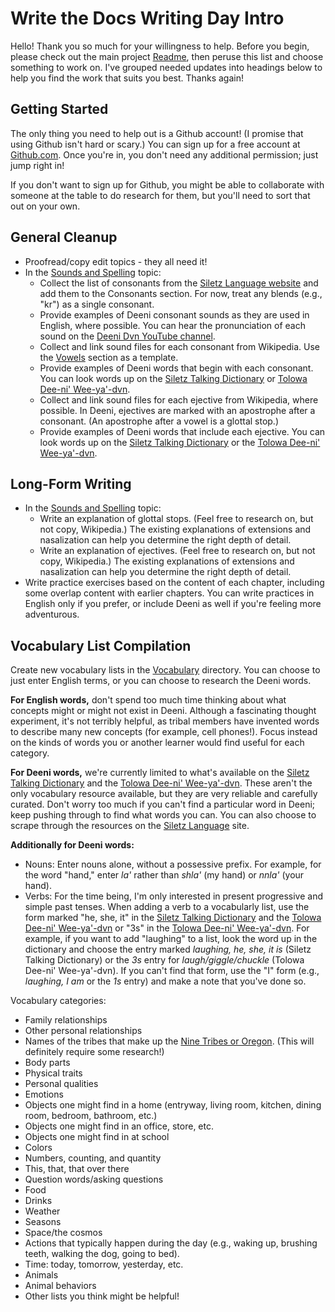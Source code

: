 # Write the Docs Writing Day Intro

Hello! Thank you so much for your willingness to help. Before you begin, please check out the main project [Readme](https://github.com/erin-rtfm/Deeni/blob/master/README.md), then peruse this list and choose something to work on. I've grouped needed updates into headings below to help you find the work that suits you best. Thanks again!

## Getting Started
The only thing you need to help out is a Github account! (I promise that using Github isn't hard or scary.) You can sign up for a free account at [Github.com](https://github.com/). Once you're in, you don't need any additional permission; just jump right in!

If you don't want to sign up for Github, you might be able to collaborate with someone at the table to do research for them, but you'll need to sort that out on your own.

## General Cleanup
- Proofread/copy edit topics - they all need it!
- In the [Sounds and Spelling](https://github.com/erin-rtfm/Deeni/blob/master/Curriculum/Chapter%200%20--%20Introduction%20and%20Basics/Sounds%20and%20Spelling.md) topic:
  - Collect the list of consonants from the [Siletz Language website](http://www.siletzlanguage.org/additional-materials.php?category=18) and add them to the Consonants section. For now, treat any blends (e.g., "kr") as a single consonant.
  - Provide examples of Deeni consonant sounds as they are used in English, where possible. You can hear the pronunciation of each sound on the [Deeni Dvn YouTube channel](https://www.youtube.com/watch?v=6UN7rABDQqI).
  - Collect and link sound files for each consonant from Wikipedia. Use the [Vowels](https://github.com/erin-rtfm/Deeni/blob/master/Curriculum/Chapter%200%20--%20Introduction%20and%20Basics/Sounds%20and%20Spelling.md#basic-vowels) section as a template.
  - Provide examples of Deeni words that begin with each consonant. You can look words up on the [Siletz Talking Dictionary](http://siletz.swarthmore.edu/) or [Tolowa Dee-ni' Wee-ya'-dvn](http://www.weeyadvn.com/tolowa-dictionary/).
  - Collect and link sound files for each ejective from Wikipedia, where possible. In Deeni, ejectives are marked with an apostrophe after a consonant. (An apostrophe after a vowel is a glottal stop.)
  - Provide examples of Deeni words that include each ejective. You can look words up on the [Siletz Talking Dictionary](http://siletz.swarthmore.edu/) or the [Tolowa Dee-ni' Wee-ya'-dvn](http://www.weeyadvn.com/tolowa-dictionary/).

## Long-Form Writing
- In the [Sounds and Spelling](https://github.com/erin-rtfm/Deeni/blob/master/Curriculum/Chapter%200%20--%20Introduction%20and%20Basics/Sounds%20and%20Spelling.md) topic:
  - Write an explanation of glottal stops. (Feel free to research on, but not copy, Wikipedia.) The existing explanations of extensions and nasalization can help you determine the right depth of detail.
  - Write an explanation of ejectives. (Feel free to research on, but not copy, Wikipedia.) The existing explanations of extensions and nasalization can help you determine the right depth of detail.
- Write practice exercises based on the content of each chapter, including some overlap content with earlier chapters. You can write practices in English only if you prefer, or include Deeni as well if you're feeling more adventurous.

## Vocabulary List Compilation
Create new vocabulary lists in the [Vocabulary](https://github.com/erin-rtfm/Deeni/tree/master/Vocabulary) directory. You can choose to just enter English terms, or you can choose to research the Deeni words. 

**For English words,** don't spend too much time thinking about what concepts might or might not exist in Deeni. Although a fascinating thought experiment, it's not terribly helpful, as tribal members have invented words to describe many new concepts (for example, cell phones!). Focus instead on the kinds of words you or another learner would find useful for each category.

**For Deeni words,** we're currently limited to what's available on the [Siletz Talking Dictionary](http://siletz.swarthmore.edu/) and the [Tolowa Dee-ni' Wee-ya'-dvn](http://www.weeyadvn.com/tolowa-dictionary/). These aren't the only vocabulary resource available, but they are very reliable and carefully curated. Don't worry too much if you can't find a particular word in Deeni; keep pushing through to find what words you can. You can also choose to scrape through the resources on the [Siletz Language](http://www.siletzlanguage.org/) site.

**Additionally for Deeni words:**
- Nouns: Enter nouns alone, without a possessive prefix. For example, for the word "hand," enter _la'_ rather than _shla'_ (my hand) or _nnla'_ (your hand).
- Verbs: For the time being, I'm only interested in present progressive and simple past tenses. When adding a verb to a vocabularly list, use the form marked "he, she, it" in the [Siletz Talking Dictionary](http://siletz.swarthmore.edu/) and the [Tolowa Dee-ni' Wee-ya'-dvn](http://www.weeyadvn.com/tolowa-dictionary/) or "3s" in the [Tolowa Dee-ni' Wee-ya'-dvn](http://www.weeyadvn.com/tolowa-dictionary/). For example, if you want to add "laughing" to a list, look the word up in the dictionary and choose the entry marked _laughing, he, she, it is_ (Siletz Talking Dictionary) or the _3s_ entry for _laugh/giggle/chuckle_ (Tolowa Dee-ni' Wee-ya'-dvn). If you can't find that form, use the "I" form (e.g., _laughing, I am_ or the _1s_ entry) and make a note that you've done so.

Vocabulary categories:
- Family relationships
- Other personal relationships
- Names of the tribes that make up the [Nine Tribes or Oregon](https://www.oregon.gov/DHS/ABOUTDHS/TRIBES/Pages/Tribes.aspx). (This will definitely require some research!)
- Body parts
- Physical traits
- Personal qualities
- Emotions
- Objects one might find in a home (entryway, living room, kitchen, dining room, bedroom, bathroom, etc.)
- Objects one might find in an office, store, etc.
- Objects one might find in at school
- Colors
- Numbers, counting, and quantity
- This, that, that over there
- Question words/asking questions
- Food
- Drinks
- Weather
- Seasons
- Space/the cosmos
- Actions that typically happen during the day (e.g., waking up, brushing teeth, walking the dog, going to bed).
- Time: today, tomorrow, yesterday, etc.
- Animals
- Animal behaviors
- Other lists you think might be helpful!
